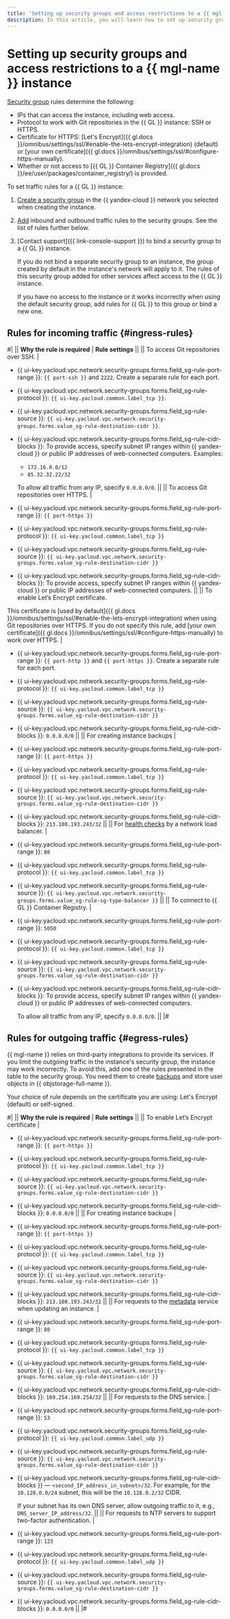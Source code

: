 ```yaml
---
title: 'Setting up security groups and access restrictions to a {{ mgl-full-name }} instance '
description: In this article, you will learn how to set up security groups and restrict access to a {{ mgl-name }} instance, as well as review the rules for incoming and outgoing traffic.
---
```


# Setting up security groups and access restrictions to a {{ mgl-name }} instance 

[Security group](../../vpc/concepts/security-groups.md) rules determine the following:

* IPs that can access the instance, including web access.
* Protocol to work with Git repositories in the {{ GL }} instance: SSH or HTTPS.
* Certificate for HTTPS: [Let's Encrypt]({{ gl.docs }}/omnibus/settings/ssl/#enable-the-lets-encrypt-integration) (default) or [your own certificate]({{ gl.docs }}/omnibus/settings/ssl/#configure-https-manually).
* Whether or not access to [{{ GL }} Container Registry]({{ gl.docs }}/ee/user/packages/container_registry/) is provided.

To set traffic rules for a {{ GL }} instance:

1. [Create a security group](../../vpc/operations/security-group-create.md) in the {{ yandex-cloud }} network you selected when creating the instance.
1. [Add](../../vpc/operations/security-group-add-rule.md) inbound and outbound traffic rules to the security groups. See the list of rules further below.
1. [Contact support]({{ link-console-support }}) to bind a security group to a {{ GL }} instance.

   If you do not bind a separate security group to an instance, the group created by default in the instance's network will apply to it. The rules of this security group added for other services affect access to the {{ GL }} instance.

   If you have no access to the instance or it works incorrectly when using the default security group, add rules for {{ GL }} to this group or bind a new one.

## Rules for incoming traffic {#ingress-rules}

#|
|| **Why the rule is required** | **Rule settings** ||
|| To access Git repositories over SSH. | 
* {{ ui-key.yacloud.vpc.network.security-groups.forms.field_sg-rule-port-range }}: `{{ port-ssh }}` and `2222`. Create a separate rule for each port.
* {{ ui-key.yacloud.vpc.network.security-groups.forms.field_sg-rule-protocol }}: `{{ ui-key.yacloud.common.label_tcp }}`.
* {{ ui-key.yacloud.vpc.network.security-groups.forms.field_sg-rule-source }}: `{{ ui-key.yacloud.vpc.network.security-groups.forms.value_sg-rule-destination-cidr }}`.
* {{ ui-key.yacloud.vpc.network.security-groups.forms.field_sg-rule-cidr-blocks }}: To provide access, specify subnet IP ranges within {{ yandex-cloud }} or public IP addresses of web-connected computers. Examples:

   * `172.16.0.0/12`
   * `85.32.32.22/32`

   To allow all traffic from any IP, specify `0.0.0.0/0`.
||
|| To access Git repositories over HTTPS. |
* {{ ui-key.yacloud.vpc.network.security-groups.forms.field_sg-rule-port-range }}: `{{ port-https }}`
* {{ ui-key.yacloud.vpc.network.security-groups.forms.field_sg-rule-protocol }}: `{{ ui-key.yacloud.common.label_tcp }}`
* {{ ui-key.yacloud.vpc.network.security-groups.forms.field_sg-rule-source }}: `{{ ui-key.yacloud.vpc.network.security-groups.forms.value_sg-rule-destination-cidr }}`
* {{ ui-key.yacloud.vpc.network.security-groups.forms.field_sg-rule-cidr-blocks }}: To provide access, specify subnet IP ranges within {{ yandex-cloud }} or public IP addresses of web-connected computers.
||
|| To enable Let’s Encrypt certificate.

This certificate is [used by default]({{ gl.docs }}/omnibus/settings/ssl/#enable-the-lets-encrypt-integration) when using Git repositories over HTTPS. If you do not specify this rule, add [your own certificate]({{ gl.docs }}/omnibus/settings/ssl/#configure-https-manually) to work over HTTPS. |
* {{ ui-key.yacloud.vpc.network.security-groups.forms.field_sg-rule-port-range }}: `{{ port-http }}` and `{{ port-https }}`. Create a separate rule for each port.
* {{ ui-key.yacloud.vpc.network.security-groups.forms.field_sg-rule-protocol }}: `{{ ui-key.yacloud.common.label_tcp }}`
* {{ ui-key.yacloud.vpc.network.security-groups.forms.field_sg-rule-source }}: `{{ ui-key.yacloud.vpc.network.security-groups.forms.value_sg-rule-destination-cidr }}`
* {{ ui-key.yacloud.vpc.network.security-groups.forms.field_sg-rule-cidr-blocks }}: `0.0.0.0/0`
||
|| For creating instance backups |
* {{ ui-key.yacloud.vpc.network.security-groups.forms.field_sg-rule-port-range }}: `{{ port-https }}`
* {{ ui-key.yacloud.vpc.network.security-groups.forms.field_sg-rule-protocol }}: `{{ ui-key.yacloud.common.label_tcp }}`
* {{ ui-key.yacloud.vpc.network.security-groups.forms.field_sg-rule-source }}: `{{ ui-key.yacloud.vpc.network.security-groups.forms.value_sg-rule-destination-cidr }}`
* {{ ui-key.yacloud.vpc.network.security-groups.forms.field_sg-rule-cidr-blocks }}: `213.180.193.243/32`
||
|| For [health checks](../../network-load-balancer/concepts/health-check.md) by a network load balancer. |
* {{ ui-key.yacloud.vpc.network.security-groups.forms.field_sg-rule-port-range }}: `80`
* {{ ui-key.yacloud.vpc.network.security-groups.forms.field_sg-rule-protocol }}: `{{ ui-key.yacloud.common.label_tcp }}`
* {{ ui-key.yacloud.vpc.network.security-groups.forms.field_sg-rule-source }}: `{{ ui-key.yacloud.vpc.network.security-groups.forms.value_sg-rule-sg-type-balancer }}`
||
|| To connect to {{ GL }} Container Registry. |
* {{ ui-key.yacloud.vpc.network.security-groups.forms.field_sg-rule-port-range }}: `5050`
* {{ ui-key.yacloud.vpc.network.security-groups.forms.field_sg-rule-protocol }}: `{{ ui-key.yacloud.common.label_tcp }}`
* {{ ui-key.yacloud.vpc.network.security-groups.forms.field_sg-rule-source }}: `{{ ui-key.yacloud.vpc.network.security-groups.forms.value_sg-rule-destination-cidr }}`
* {{ ui-key.yacloud.vpc.network.security-groups.forms.field_sg-rule-cidr-blocks }}: To provide access, specify subnet IP ranges within {{ yandex-cloud }} or public IP addresses of web-connected computers.

   To allow all traffic from any IP, specify `0.0.0.0/0`.
||
|#

## Rules for outgoing traffic {#egress-rules}

{{ mgl-name }} relies on third-party integrations to provide its services. If you limit the outgoing traffic in the instance's security group, the instance may work incorrectly. To avoid this, add one of the rules presented in the table to the security group. You need them to create [backups](../concepts/backup.md) and store user objects in {{ objstorage-full-name }}.

Your choice of rule depends on the certificate you are using: Let's Encrypt (default) or self-signed.

#|
|| **Why the rule is required** | **Rule settings** ||
|| To enable Let’s Encrypt certificate |
* {{ ui-key.yacloud.vpc.network.security-groups.forms.field_sg-rule-port-range }}: `{{ port-https }}`
* {{ ui-key.yacloud.vpc.network.security-groups.forms.field_sg-rule-protocol }}: `{{ ui-key.yacloud.common.label_tcp }}`
* {{ ui-key.yacloud.vpc.network.security-groups.forms.field_sg-rule-source }}: `{{ ui-key.yacloud.vpc.network.security-groups.forms.value_sg-rule-destination-cidr }}`
* {{ ui-key.yacloud.vpc.network.security-groups.forms.field_sg-rule-cidr-blocks }}: `0.0.0.0/0`
||
|| For creating instance backups |
* {{ ui-key.yacloud.vpc.network.security-groups.forms.field_sg-rule-port-range }}: `{{ port-https }}`
* {{ ui-key.yacloud.vpc.network.security-groups.forms.field_sg-rule-protocol }}: `{{ ui-key.yacloud.common.label_tcp }}`
* {{ ui-key.yacloud.vpc.network.security-groups.forms.field_sg-rule-source }}: `{{ ui-key.yacloud.vpc.network.security-groups.forms.value_sg-rule-destination-cidr }}`
* {{ ui-key.yacloud.vpc.network.security-groups.forms.field_sg-rule-cidr-blocks }}: `213.180.193.243/32`
||
|| For requests to the [metadata](../../compute/concepts/vm-metadata.md) service when updating an instance. |
* {{ ui-key.yacloud.vpc.network.security-groups.forms.field_sg-rule-port-range }}: `80`
* {{ ui-key.yacloud.vpc.network.security-groups.forms.field_sg-rule-protocol }}: `{{ ui-key.yacloud.common.label_tcp }}`
* {{ ui-key.yacloud.vpc.network.security-groups.forms.field_sg-rule-source }}: `{{ ui-key.yacloud.vpc.network.security-groups.forms.value_sg-rule-destination-cidr }}`
* {{ ui-key.yacloud.vpc.network.security-groups.forms.field_sg-rule-cidr-blocks }}: `169.254.169.254/32`
||
|| For requests to the DNS service. |
* {{ ui-key.yacloud.vpc.network.security-groups.forms.field_sg-rule-port-range }}: `53`
* {{ ui-key.yacloud.vpc.network.security-groups.forms.field_sg-rule-protocol }}: `{{ ui-key.yacloud.common.label_udp }}`
* {{ ui-key.yacloud.vpc.network.security-groups.forms.field_sg-rule-source }}: `{{ ui-key.yacloud.vpc.network.security-groups.forms.value_sg-rule-destination-cidr }}`
* {{ ui-key.yacloud.vpc.network.security-groups.forms.field_sg-rule-cidr-blocks }} — `<second_IP_address_in_subnet>/32`. For example, for the `10.128.0.0/24` subnet, this will be the `10.128.0.2/32` CIDR.
   
   If your subnet has its own DNS server, allow outgoing traffic to it, e.g., `DNS_server_IP_address/32`.
||
|| For requests to NTP servers to support two-factor authentication. |
* {{ ui-key.yacloud.vpc.network.security-groups.forms.field_sg-rule-port-range }}: `123`
* {{ ui-key.yacloud.vpc.network.security-groups.forms.field_sg-rule-protocol }}: `{{ ui-key.yacloud.common.label_udp }}`
* {{ ui-key.yacloud.vpc.network.security-groups.forms.field_sg-rule-source }}: `{{ ui-key.yacloud.vpc.network.security-groups.forms.value_sg-rule-destination-cidr }}`
* {{ ui-key.yacloud.vpc.network.security-groups.forms.field_sg-rule-cidr-blocks }}: `0.0.0.0/0`
||
|#
